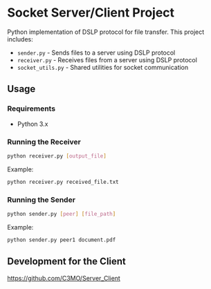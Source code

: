 # Socket Server/Client Project

Python implementation of DSLP protocol for file transfer. This project includes:
- `sender.py` - Sends files to a server using DSLP protocol
- `receiver.py` - Receives files from a server using DSLP protocol
- `socket_utils.py` - Shared utilities for socket communication

## Usage

### Requirements
- Python 3.x

### Running the Receiver
```bash
python receiver.py [output_file]
```

Example:
```bash
python receiver.py received_file.txt
```

### Running the Sender
```bash
python sender.py [peer] [file_path]
```

Example:
```bash
python sender.py peer1 document.pdf
```

## Development for the Client

https://github.com/C3MO/Server_Client
